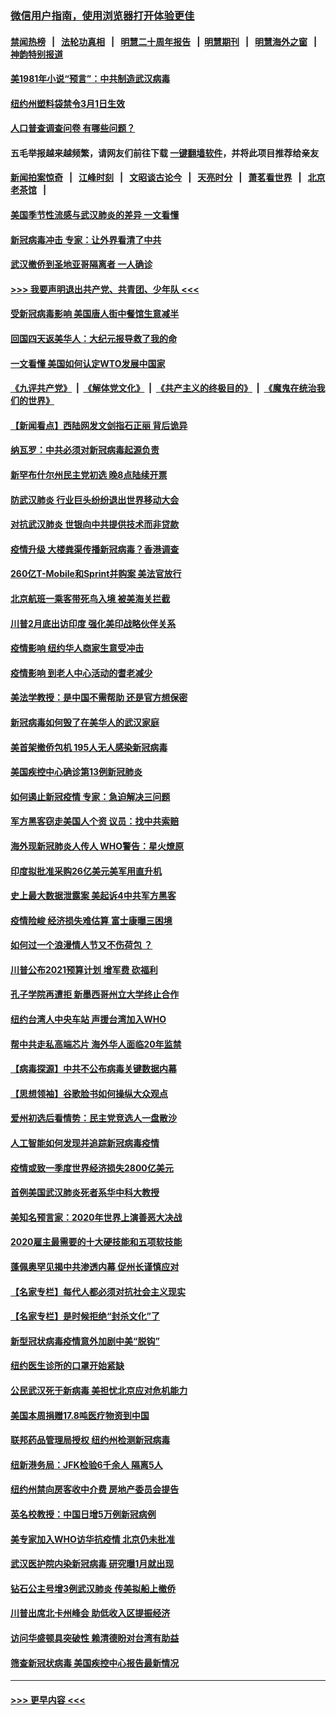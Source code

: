 ### [微信用户指南，使用浏览器打开体验更佳](https://github.com/gfw-breaker/banned-news1/blob/master/indexes/wechat-guide.md?t=0)
#### [禁闻热榜](热点新闻.md?t=0)  &nbsp;&nbsp;|&nbsp;&nbsp; [法轮功真相](https://github.com/gfw-breaker/truth/blob/master/README.md?t=0) &nbsp;&nbsp;|&nbsp;&nbsp; [明慧二十周年报告](https://github.com/gfw-breaker/mh-reports/blob/master/README.md?t=0) &nbsp;&nbsp;|&nbsp;&nbsp;[明慧期刊](https://github.com/gfw-breaker/mh-qikan) &nbsp;&nbsp;|&nbsp;&nbsp; [明慧海外之窗](https://github.com/gfw-breaker/mh-news/blob/master/README.md?t=0) &nbsp;&nbsp;|&nbsp;&nbsp; [神韵特别报道](https://github.com/gfw-breaker/mh-news/blob/master/shenyun.md?t=0)
#### [美1981年小说“预言”：中共制造武汉病毒](../pages/nsc412/n11863306.md?t=02122102) 
#### [纽约州塑料袋禁令3月1日生效](../pages/nsc412/n11862832.md?t=02122102) 
#### [人口普查调查问卷  有哪些问题？](../pages/nsc412/n11862808.md?t=02122102) 
#### 五毛举报越来越频繁，请网友们前往下载 [一键翻墙软件](https://github.com/gfw-breaker/ssr-accounts)，并将此项目推荐给亲友
#### [新闻拍案惊奇](https://github.com/gfw-breaker/banned-news1/blob/master/pages/link4.md) &nbsp;&nbsp;|&nbsp;&nbsp; [江峰时刻](https://github.com/gfw-breaker/banned-news1/blob/master/pages/link4.md) &nbsp;&nbsp;|&nbsp;&nbsp; [文昭谈古论今](https://github.com/gfw-breaker/banned-news1/blob/master/pages/link4.md) &nbsp;&nbsp;|&nbsp;&nbsp; [天亮时分](https://github.com/gfw-breaker/banned-news1/blob/master/pages/link4.md) &nbsp;&nbsp;|&nbsp;&nbsp; [萧茗看世界](https://github.com/gfw-breaker/banned-news1/blob/master/pages/link4.md) &nbsp;&nbsp;|&nbsp;&nbsp; [北京老茶馆](https://github.com/gfw-breaker/banned-news1/blob/master/pages/link4.md) &nbsp;&nbsp;|&nbsp;&nbsp; 
#### [美国季节性流感与武汉肺炎的差异 一文看懂](../pages/nsc412/n11862428.md?t=02122102) 
#### [新冠病毒冲击 专家：让外界看清了中共](../pages/nsc412/n11862280.md?t=02122102) 
#### [武汉撤侨到圣地亚哥隔离者 一人确诊](../pages/nsc412/n11862460.md?t=02122102) 
#### [>>> 我要声明退出共产党、共青团、少年队 <<<](https://github.com/begood0513/goodnews/blob/master/quit/letter.md) 
#### [受新冠病毒影响 美国唐人街中餐馆生意减半](../pages/nsc412/n11861940.md?t=02122102) 
#### [回国四天返美华人：大纪元报导救了我的命](../pages/nsc412/n11862181.md?t=02122102) 
#### [一文看懂 美国如何认定WTO发展中国家](../pages/nsc412/n11862051.md?t=02122102) 
#### [《九评共产党》](https://github.com/begood0513/9ping.md/blob/master/README.md) &nbsp;|&nbsp; [《解体党文化》](../../../../jtdwh.md/blob/master/README.md)  &nbsp;|&nbsp; [《共产主义的终极目的》](../../../../gczydzjmd.md/blob/master/README.md) &nbsp;|&nbsp; [《魔鬼在统治我们的世界》](../../../../mgztzwmdsj.md/blob/master/README.md) 
#### [【新闻看点】西陆网发文剑指石正丽 背后诡异](../pages/nsc412/n11861792.md?t=02122102) 
#### [纳瓦罗：中共必须对新冠病毒起源负责](../pages/nsc412/n11861810.md?t=02122102) 
#### [新罕布什尔州民主党初选 晚8点陆续开票](../pages/nsc412/n11861872.md?t=02122102) 
#### [防武汉肺炎 行业巨头纷纷退出世界移动大会](../pages/nsc412/n11861795.md?t=02122102) 
#### [对抗武汉肺炎 世银向中共提供技术而非贷款](../pages/nsc412/n11861652.md?t=02122102) 
#### [疫情升级 大楼粪渠传播新冠病毒？香港调查](../pages/nsc412/n11861556.md?t=02122102) 
#### [260亿T-Mobile和Sprint并购案 美法官放行](../pages/nsc412/n11861511.md?t=02122102) 
#### [北京航班一乘客带死鸟入境 被美海关拦截](../pages/nsc412/n11861317.md?t=02122102) 
#### [川普2月底出访印度 强化美印战略伙伴关系](../pages/nsc412/n11860557.md?t=02122102) 
#### [疫情影响  纽约华人商家生意受冲击](../pages/nsc412/n11860284.md?t=02122102) 
#### [疫情影响  到老人中心活动的耆老减少](../pages/nsc412/n11860199.md?t=02122102) 
#### [美法学教授：是中国不需帮助 还是官方想保密](../pages/nsc412/n11859492.md?t=02122102) 
#### [新冠病毒如何毁了在美华人的武汉家庭](../pages/nsc412/n11859524.md?t=02122102) 
#### [美首架撤侨包机 195人无人感染新冠病毒](../pages/nsc412/n11859908.md?t=02122102) 
#### [美国疾控中心确诊第13例新冠肺炎](../pages/nsc412/n11859966.md?t=02122102) 
#### [如何遏止新冠疫情 专家：急迫解决三问题](../pages/nsc412/n11859685.md?t=02122102) 
#### [军方黑客窃走美国人个资 议员：找中共索赔](../pages/nsc412/n11859371.md?t=02122102) 
#### [海外现新冠肺炎人传人 WHO警告：星火燎原](../pages/nsc412/n11859252.md?t=02122102) 
#### [印度拟批准采购26亿美元美军用直升机](../pages/nsc412/n11859143.md?t=02122102) 
#### [史上最大数据泄露案 美起诉4中共军方黑客](../pages/nsc412/n11859115.md?t=02122102) 
#### [疫情险峻 经济损失难估算 富士康曝三困境](../pages/nsc412/n11859120.md?t=02122102) 
#### [如何过一个浪漫情人节又不伤荷包 ？](../pages/nsc412/n11858969.md?t=02122102) 
#### [川普公布2021预算计划 增军费 砍福利](../pages/nsc412/n11859012.md?t=02122102) 
#### [孔子学院再遭拒 新墨西哥州立大学终止合作](../pages/nsc412/n11858661.md?t=02122102) 
#### [纽约台湾人中央车站  声援台湾加入WHO](../pages/nsc412/n11857757.md?t=02122102) 
#### [帮中共走私高端芯片 海外华人面临20年监禁](../pages/nsc412/n11855016.md?t=02122102) 
#### [【病毒探源】中共不公布病毒关键数据内幕](../pages/nsc412/n11856584.md?t=02122102) 
#### [【思想领袖】谷歌脸书如何操纵大众观点](../pages/nsc412/n11680874.md?t=02122102) 
#### [爱州初选后看情势：民主党竞选人一盘散沙](../pages/nsc412/n11856557.md?t=02122102) 
#### [人工智能如何发现并追踪新冠病毒疫情](../pages/nsc412/n11856398.md?t=02122102) 
#### [疫情或致一季度世界经济损失2800亿美元](../pages/nsc412/n11855639.md?t=02122102) 
#### [首例美国武汉肺炎死者系华中科大教授](../pages/nsc412/n11855500.md?t=02122102) 
#### [美知名预言家：2020年世界上演善恶大决战](../pages/nsc412/n11855418.md?t=02122102) 
#### [2020雇主最需要的十大硬技能和五项软技能](../pages/nsc412/n11850953.md?t=02122102) 
#### [蓬佩奥罕见揭中共渗透内幕 促州长谨慎应对](../pages/nsc412/n11854685.md?t=02122102) 
#### [【名家专栏】每代人都必须对抗社会主义现实](../pages/nsc412/n11831412.md?t=02122102) 
#### [【名家专栏】是时候拒绝“封杀文化”了](../pages/nsc412/n11814093.md?t=02122102) 
#### [新型冠状病毒疫情意外加剧中美“脱钩”](../pages/nsc412/n11854475.md?t=02122102) 
#### [纽约医生诊所的口罩开始紧缺](../pages/nsc412/n11853364.md?t=02122102) 
#### [公民武汉死于新病毒 美担忧北京应对危机能力](../pages/nsc412/n11854331.md?t=02122102) 
#### [美国本周捐赠17.8吨医疗物资到中国](../pages/nsc412/n11854269.md?t=02122102) 
#### [联邦药品管理局授权  纽约州检测新冠病毒](../pages/nsc412/n11853371.md?t=02122102) 
#### [纽新港务局：JFK检验6千余人  隔离5人](../pages/nsc412/n11853366.md?t=02122102) 
#### [纽约州禁向房客收中介费  房地产委员会提告](../pages/nsc412/n11853360.md?t=02122102) 
#### [英名校教授：中国日增5万例新冠病例](../pages/nsc412/n11854174.md?t=02122102) 
#### [美专家加入WHO访华抗疫情 北京仍未批准](../pages/nsc412/n11854043.md?t=02122102) 
#### [武汉医护院内染新冠病毒 研究曝1月就出现](../pages/nsc412/n11852928.md?t=02122102) 
#### [钻石公主号增3例武汉肺炎 传美拟船上撤侨](../pages/nsc412/n11853240.md?t=02122102) 
#### [川普出席北卡州峰会 助低收入区提振经济](../pages/nsc412/n11853232.md?t=02122102) 
#### [访问华盛顿具突破性 赖清德盼对台湾有助益](../pages/nsc412/n11853129.md?t=02122102) 
#### [筛查新冠状病毒 美国疾控中心报告最新情况](../pages/nsc412/n11853070.md?t=02122102) 

----
#### [ >>> 更早内容 <<< ](../indexes/nsc412-earlier.md)
